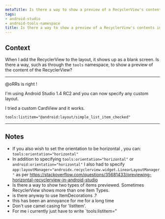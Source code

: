 ```yaml
---
metaTitle: Is there a way to show a preview of a RecyclerView's contents in the Android Studio editor
tags:
- android-studio
- android-tools-namespace
title: Is there a way to show a preview of a RecyclerView's contents in the Android Studio editor
---
```


## Context

When I add the RecyclerView to the layout, it shows up as a blank screen. Is there a way, such as through the `tools` namespace, to show a preview of the content of the RecyclerView?



---

@oRRs is right !


I'm using Android Studio 1.4 RC2 and you can now specify any custom layout.


I tried a custom CardView and it works.



```
tools:listitem="@android:layout/simple_list_item_checked"

```


---

## Notes

- If you also wish to set the orientation to be horizontal , you can: `tools:orientation="horizontal"`
- In addition to specifying `tools:orientation="horizontal"` or `android:orientation="horizontal"` I also had to specify `app:layoutManager="androidx.recyclerview.widget.LinearLayoutManager"` as per https://stackoverflow.com/questions/35681433/previewing-horizontal-recyclerview-in-android-studio
- Is there a way to show two types of items previewed. Sometimes RecyclerView shows more than one item Types.
- is there anyway to use ItemDecorations .?
- this has been an annoyance for me for a long time
- Don't use camel casing for 'listItem'.
- For me i currently just have to write `tools:listitem="
